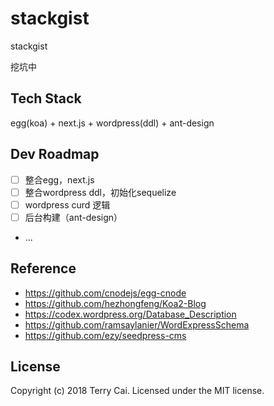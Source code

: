 # stackgist
stackgist

挖坑中



## Tech Stack

egg(koa) + next.js + wordpress(ddl) + ant-design



## Dev Roadmap

- [ ] 整合egg，next.js 
- [ ] 整合wordpress ddl，初始化sequelize
- [ ] wordpress curd 逻辑
- [ ] 后台构建（ant-design）
- ...


## Reference


- https://github.com/cnodejs/egg-cnode
- https://github.com/hezhongfeng/Koa2-Blog 
- https://codex.wordpress.org/Database_Description
- https://github.com/ramsaylanier/WordExpressSchema
- https://github.com/ezy/seedpress-cms


## License

Copyright (c) 2018 Terry Cai. Licensed under the MIT license.







